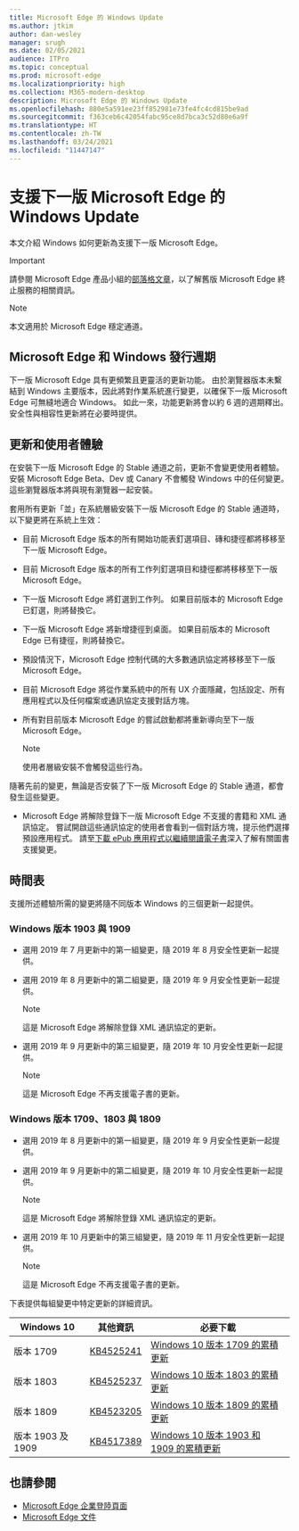 ```yaml
---
title: Microsoft Edge 的 Windows Update
ms.author: jtkim
author: dan-wesley
manager: srugh
ms.date: 02/05/2021
audience: ITPro
ms.topic: conceptual
ms.prod: microsoft-edge
ms.localizationpriority: high
ms.collection: M365-modern-desktop
description: Microsoft Edge 的 Windows Update
ms.openlocfilehash: 880e5a591ee23ff852981e73fe4fc4cd815be9ad
ms.sourcegitcommit: f363ceb6c42054fabc95ce8d7bca3c52d80e6a9f
ms.translationtype: HT
ms.contentlocale: zh-TW
ms.lasthandoff: 03/24/2021
ms.locfileid: "11447147"
---
```

# <a name="windows-updates-to-support-the-next-version-of-microsoft-edge"></a>支援下一版 Microsoft Edge 的 Windows Update

本文介紹 Windows 如何更新為支援下一版 Microsoft Edge。

> [!IMPORTANT]
> 請參閱 Microsoft Edge 產品小組的[部落格文章](https://aka.ms/EdgeLegacyEOS)，以了解舊版 Microsoft Edge 終止服務的相關資訊。

> [!NOTE]
> 本文適用於 Microsoft Edge 穩定通道。

## <a name="microsoft-edge-and-the-windows-release-cycle"></a>Microsoft Edge 和 Windows 發行週期

下一版 Microsoft Edge 具有更頻繁且更靈活的更新功能。 由於瀏覽器版本未繫結到 Windows 主要版本，因此將對作業系統進行變更，以確保下一版 Microsoft Edge 可無縫地適合 Windows。 如此一來，功能更新將會以約 6 週的週期釋出。 安全性與相容性更新將在必要時提供。

## <a name="updates-and-the-user-experience"></a>更新和使用者體驗

在安裝下一版 Microsoft Edge 的 Stable 通道之前，更新不會變更使用者體驗。 安裝 Microsoft Edge Beta、Dev 或 Canary 不會觸發 Windows 中的任何變更。 這些瀏覽器版本將與現有瀏覽器一起安裝。

套用所有更新「並」在系統層級安裝下一版 Microsoft Edge 的 Stable 通道時，以下變更將在系統上生效：

- 目前 Microsoft Edge 版本的所有開始功能表釘選項目、磚和捷徑都將移移至下一版 Microsoft Edge。
- 目前 Microsoft Edge 版本的所有工作列釘選項目和捷徑都將移移至下一版 Microsoft Edge。
- 下一版 Microsoft Edge 將釘選到工作列。 如果目前版本的 Microsoft Edge 已釘選，則將替換它。
- 下一版 Microsoft Edge 將新增捷徑到桌面。 如果目前版本的 Microsoft Edge 已有捷徑，則將替換它。
- 預設情況下，Microsoft Edge 控制代碼的大多數通訊協定將移移至下一版 Microsoft Edge。
- 目前 Microsoft Edge 將從作業系統中的所有 UX 介面隱藏，包括設定、所有應用程式以及任何檔案或通訊協定支援對話方塊。
- 所有對目前版本 Microsoft Edge 的嘗試啟動都將重新導向至下一版 Microsoft Edge。

  > [!NOTE]
  > 使用者層級安裝不會觸發這些行為。

隨著先前的變更，無論是否安裝了下一版 Microsoft Edge 的 Stable 通道，都會發生這些變更。

- Microsoft Edge 將解除登錄下一版 Microsoft Edge 不支援的書籍和 XML 通訊協定。 嘗試開啟這些通訊協定的使用者會看到一個對話方塊，提示他們選擇預設應用程式。 請至[下載 ePub 應用程式以繼續閱讀電子書](https://nam06.safelinks.protection.outlook.com/?url=https%3A%2F%2Fsupport.microsoft.com%2Fhelp%2F4517840&data=02%7C01%7Cv-danwes%40microsoft.com%7Cc9f8571b880549c30fcf08d72be5eaf9%7C72f988bf86f141af91ab2d7cd011db47%7C1%7C0%7C637026138803983526&sdata=qtb3DvVZQ6H%2FFXnBievkl%2B%2BngAQXwl340PcH8kRc3y4%3D&reserved=0)深入了解有關圖書支援變更。

## <a name="timeline"></a>時間表

支援所述體驗所需的變更將隨不同版本 Windows 的三個更新一起提供。

### <a name="windows-versions-1903-and-1909"></a>Windows 版本 1903 與 1909

- 選用 2019 年 7 月更新中的第一組變更，隨 2019 年 8 月安全性更新一起提供。
- 選用 2019 年 8 月更新中的第二組變更，隨 2019 年 9 月安全性更新一起提供。

  > [!NOTE]
  > 這是 Microsoft Edge 將解除登錄 XML 通訊協定的更新。

- 選用 2019 年 9 月更新中的第三組變更，隨 2019 年 10 月安全性更新一起提供。

  > [!NOTE]
  > 這是 Microsoft Edge 不再支援電子書的更新。

### <a name="windows-versions-1709-1803-and-1809"></a>Windows 版本 1709、1803 與 1809

- 選用 2019 年 8 月更新中的第一組變更，隨 2019 年 9 月安全性更新一起提供。
- 選用 2019 年 9 月更新中的第二組變更，隨 2019 年 10 月安全性更新一起提供。

  > [!NOTE]
  > 這是 Microsoft Edge 將解除登錄 XML 通訊協定的更新。

- 選用 2019 年 10 月更新中的第三組變更，隨 2019 年 11 月安全性更新一起提供。

  > [!NOTE]
  > 這是 Microsoft Edge 不再支援電子書的更新。

下表提供每組變更中特定更新的詳細資訊。

| Windows 10 | 其他資訊 | 必要下載 |
|--|--|--|
| 版本 1709 | [KB4525241](https://support.microsoft.com/help/4525241/windows-10-update-kb4525241) | [Windows 10 版本 1709 的累積更新](https://www.catalog.update.microsoft.com/Search.aspx?q=4525241) |
| 版本 1803  | [KB4525237](https://support.microsoft.com/help/4525237/windows-10-update-kb4525237) | [Windows 10 版本 1803 的累積更新](https://www.catalog.update.microsoft.com/Search.aspx?q=KB4525237) |
| 版本 1809  | [KB4523205](https://support.microsoft.com/help/4523205/windows-10-update-kb4523205) | [Windows 10 版本 1809 的累積更新](https://www.catalog.update.microsoft.com/Search.aspx?q=4523205) |
| 版本 1903 及 1909 |[KB4517389](https://support.microsoft.com/help/4517389/windows-10-update-kb4517389)  | [Windows 10 版本 1903 和 1909 的累積更新](https://www.catalog.update.microsoft.com/Search.aspx?q=4517389) |

## <a name="see-also"></a>也請參閱

- [Microsoft Edge 企業登陸頁面](https://aka.ms/EdgeEnterprise)
- [Microsoft Edge 文件](./index.yml)